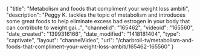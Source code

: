 {
    "title": "Metabolism and foods that compliment your weight loss ambiti",
    "description": "Peggy K. tackles the topic of metabolism and introduces some great foods to help eliminate excess bad estrogen in your body that can contribute to weight gai...",
    "channelid": "165462",
    "videoid": "165560",
    "date_created": "1399316166",
    "date_modified": "1418181404",
    "type": "captivate",
    "layout": "channelVideo",
    "url": "\/charbroil-tv\/metabolism-and-foods-that-compliment-your-weight-loss-ambiti\/165462-165560"
}